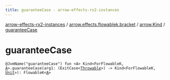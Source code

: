 ```yaml
---
title: guaranteeCase - arrow-effects-rx2-instances
---
```


[arrow-effects-rx2-instances](../../index.html) / [arrow.effects.flowablek.bracket](../index.html) / [arrow.Kind](index.html) / [guaranteeCase](./guarantee-case.html)

# guaranteeCase

`@JvmName("guaranteeCase") fun <A> Kind<ForFlowableK, `[`A`](guarantee-case.html#A)`>.guaranteeCase(arg1: (ExitCase<`[`Throwable`](https://kotlinlang.org/api/latest/jvm/stdlib/kotlin/-throwable/index.html)`>) -> Kind<ForFlowableK, `[`Unit`](https://kotlinlang.org/api/latest/jvm/stdlib/kotlin/-unit/index.html)`>): FlowableK<`[`A`](guarantee-case.html#A)`>`